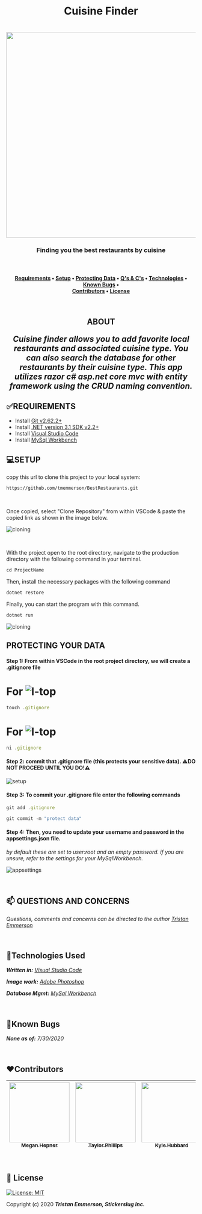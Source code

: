 **<h1 align = "center"> Cuisine Finder**

<h1 align="center">
  <img width="900" height="547" src="https://coding-assets.s3-us-west-2.amazonaws.com/img/best_restaurants.png">
</h1>


**<h3 align="center">Finding you the best restaurants by cuisine**

<br>

**<h4 align = "center">
  <a href="#✅requirements">Requirements</a> •
  <a href="#💻setup">Setup</a> •
  <a href="#protecting-your-data">Protecting Data</a> •
  <a href="#📫 questions-and-concerns">Q's & C's</a> •
  <a href="#🔧technologies-used">Technologies</a> •
  <a href="#🐛known-bugs">Known Bugs</a> •  
  <a href="#❤️contributors">Contributors</a> •
  <a href="#📘 license">License</a>**

<br>
<h2 align = "center">

**ABOUT**

</p>

_Cuisine finder allows you to add favorite local restaurants and associated cuisine type. You can also search the database for other restaurants by their cuisine type. This app utilizes razor c# asp.net core mvc with entity framework using the CRUD naming convention._


## **✅REQUIREMENTS**

* Install [Git v2.62.2+](https://git-scm.com/downloads/)
* Install [.NET version 3.1 SDK v2.2+](https://dotnet.microsoft.com/download/dotnet-core/2.2)
* Install [Visual Studio Code](https://code.visualstudio.com/)
* Install [MySql Workbench](https://www.mysql.com/products/workbench/)


## **💻SETUP**


copy this url to clone this project to your local system:
```html
https://github.com/tmemmerson/BestRestaurants.git
```

<br>

Once copied, select "Clone Repository" from within VSCode & paste the copied link as shown in the image below.

![cloning](https://coding-assets.s3-us-west-2.amazonaws.com/img/clone-github2.gif "Cloning from Github within VSCode")

<br>

With the project open to the root directory, navigate to the production directory with the following command in your terminal.
```js 
cd ProjectName
```

Then, install the necessary packages with the following command
```js 
dotnet restore 
```

Finally, you can start the program with this command.
```js 
dotnet run 
```

![cloning](https://coding-assets.s3-us-west-2.amazonaws.com/img/dotnet-readme.gif "How to clone repo")

[w-top]:https://github.com/ryanoasis/nerd-fonts/wiki/screenshots/v1.0.x/windows-pass-sm.png "↓ Windows Compatibility Status ↓"
[l-top]:https://github.com/ryanoasis/nerd-fonts/wiki/screenshots/v1.0.x/linux-pass-sm.png "↓ Linux Compatibility Status ↓"
[m-top]:https://github.com/ryanoasis/nerd-fonts/wiki/screenshots/v1.0.x/mac-pass-sm.png "↓ macOS (OSX) Compatibility Status ↓"
## **PROTECTING YOUR DATA**

#### **Step 1: From within VSCode in the root project directory, we will create a .gitignore file**

# For ![l-top](https://github.com/ryanoasis/nerd-fonts/wiki/screenshots/v1.0.x/mac-pass-sm.png)
```js 
touch .gitignore 
```

# For ![l-top](https://github.com/ryanoasis/nerd-fonts/wiki/screenshots/v1.0.x/windows-pass-sm.png)

```js 
ni .gitignore 
```

#### Step 2: commit that .gitignore file (this protects your sensitive data). **⚠️DO NOT PROCEED UNTIL YOU DO!⚠️**

![setup](https://coding-assets.s3-us-west-2.amazonaws.com/img/entity-readme-image.png "Set up instructions")

#### Step 3: **To commit your .gitignore file enter the following commands**

```js
git add .gitignore
```
```js
git commit -m "protect data"
```

#### Step 4: **Then, you need to update your username and password in the appsettings.json file.**

_by default these are set to user:root and an empty password. if you are unsure, refer to the settings for your MySqlWorkbench._

![appsettings](https://coding-assets.s3-us-west-2.amazonaws.com/img/app-settings.png)

<br>

## **📫 QUESTIONS AND CONCERNS**

_Questions, comments and concerns can be directed to the author [Tristan Emmerson](tristan@stickerslug.com)_

<br>

## **🔧Technologies Used**

_**Written in:** [Visual Studio Code](https://code.visualstudio.com/)_

_**Image work:** [Adobe Photoshop](https://www.adobe.com/products/photoshop.html/)_

_**Database Mgmt:** [MySql Workbench](https://www.mysql.com/products/workbench/)_

<br>


## **🐛Known Bugs**

_**None as of:** 7/30/2020_

<br>


## **❤️Contributors**

| [<img src="https://coding-assets.s3-us-west-2.amazonaws.com/img/megan_hepner.jpg" width="160px;"/><br /><sub><b>Megan Hepner</b></sub>](https://www.linkedin.com/in/meganhepnerportland/)<br />        | [<img src="https://coding-assets.s3-us-west-2.amazonaws.com/img/taylor_phillips.jpg" width="160px;"/><br /><sub><b>Taylor Phillips</b></sub>](https://www.linkedin.com/in/taylorphillipsportland/)<br /> | [<img src="https://coding-assets.s3-us-west-2.amazonaws.com/img/kyle_hubbard.jpg" width="160px;"/><br /><sub><b>Kyle Hubbard</b></sub>](https://www.linkedin.com/in/k-j-hubbard/)<br />          | [<img src="https://coding-assets.s3-us-west-2.amazonaws.com/img/tristan_emmerson.jpg" width="160px;"/><br /><sub><b>Tristan Emmerson</b></sub>](https://www.linkedin.com/in/tristan-emmerson/)<br /> |
| :-----------------------------------------------------------------------------------------------------------------------------------------------------------------: | :-----------------------------------------------------------------------------------------------------------------------------------------------------------------------: | :-------------------------------------------------------------------------------------------------------------------------------------------------------------------: | :-------------------------------------------------------------------------------------------------------------------------------------------------------------: |

<br>

## **📘 License**
[![License: MIT](https://img.shields.io/badge/License-MIT-yellow.svg)](https://opensource.org/licenses/MIT)

Copyright (c) 2020 **_Tristan Emmerson, Stickerslug Inc._**

